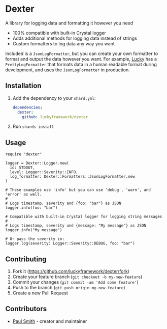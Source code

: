 # Dexter

A library for logging data and formatting it however you need

* 100% compatible with built-in Crystal logger
* Adds additional methods for logging data instead of strings
* Custom formatters to log data any way you want

Included is a `JsonLogFormatter`, but you can create your own formatter to format
and output the data however you want. For example,
[Lucky](https://luckyframework.org) has a `PrettyLogFormatter` that formats data
in a human readable format during development, and uses the `JsonLogFormatter`
in production.

## Installation

1. Add the dependency to your `shard.yml`:

   ```yaml
   dependencies:
     dexter:
       github: luckyframework/dexter
   ```

2. Run `shards install`

## Usage

```crystal
require "dexter"

logger = Dexter::Logger.new(
  io: STDOUT,
  level: Logger::Severity::INFO,
  log_formatter: Dexter::Formatters::JsonLogFormatter.new
)

# These examples use 'info' but you can use 'debug', 'warn', and 'error' as well.
#
# Logs timestamp, severity and {foo: "bar"} as JSON
logger.info(foo: "bar")

# Compatible with built-in Crystal logger for logging string messages
#
# Logs timestamp, severity and {message: "My message"} as JSON
logger.info("My message")

# Or pass the severity in:
logger.log(severity: Logger::Severity::DEBUG, foo: "bar")
```

## Contributing

1. Fork it (<https://github.com/luckyframework/dexter/fork>)
2. Create your feature branch (`git checkout -b my-new-feature`)
3. Commit your changes (`git commit -am 'Add some feature'`)
4. Push to the branch (`git push origin my-new-feature`)
5. Create a new Pull Request

## Contributors

- [Paul Smith](https://github.com/paulcsmith) - creator and maintainer
